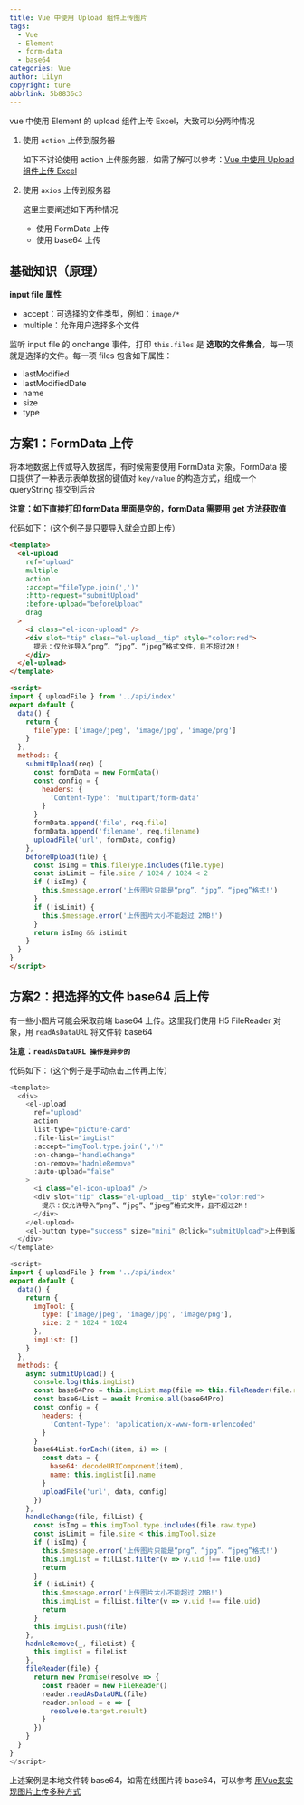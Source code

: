 ```yaml
---
title: Vue 中使用 Upload 组件上传图片
tags:
  - Vue
  - Element
  - form-data
  - base64
categories: Vue
author: LiLyn
copyright: ture
abbrlink: 5b8836c3
---
```


vue 中使用 Element 的 upload 组件上传 Excel，大致可以分两种情况

1. 使用 `action` 上传到服务器

   如下不讨论使用 action 上传服务器，如需了解可以参考：[Vue 中使用 Upload 组件上传 Excel](https://blog.csdn.net/qq_38689395/article/details/118419678)

2. 使用 `axios` 上传到服务器

   这里主要阐述如下两种情况

   - 使用 FormData 上传
   - 使用 base64 上传

<!--more-->

## 基础知识（原理）

**input file 属性**

- accept：可选择的文件类型，例如：`image/*`
- multiple：允许用户选择多个文件

监听 input file 的 onchange 事件，打印 `this.files` 是 **选取的文件集合**，每一项就是选择的文件。每一项 files 包含如下属性：

- lastModified
- lastModifiedDate
- name
- size
- type

## 方案1：FormData 上传

将本地数据上传或导入数据库，有时候需要使用 FormData 对象。FormData 接口提供了一种表示表单数据的键值对 `key/value` 的构造方式，组成一个 queryString 提交到后台

**注意：如下直接打印 formData 里面是空的，formData 需要用 get 方法获取值**

代码如下：（这个例子是只要导入就会立即上传）

```html
<template>
  <el-upload
    ref="upload"
    multiple
    action
    :accept="fileType.join(',')"
    :http-request="submitUpload"
    :before-upload="beforeUpload"
    drag
  >
    <i class="el-icon-upload" />
    <div slot="tip" class="el-upload__tip" style="color:red">
      提示：仅允许导入“png”、“jpg”、“jpeg”格式文件，且不超过2M！
    </div>
  </el-upload>
</template>

<script>
import { uploadFile } from '../api/index'
export default {
  data() {
    return {
      fileType: ['image/jpeg', 'image/jpg', 'image/png']
    }
  },
  methods: {
    submitUpload(req) {
      const formData = new FormData()
      const config = {
        headers: {
          'Content-Type': 'multipart/form-data'
        }
      }
      formData.append('file', req.file)
      formData.append('filename', req.filename)
      uploadFile('url', formData, config)
    },
    beforeUpload(file) {
      const isImg = this.fileType.includes(file.type)
      const isLimit = file.size / 1024 / 1024 < 2
      if (!isImg) {
        this.$message.error('上传图片只能是“png”、“jpg”、“jpeg”格式!')
      }
      if (!isLimit) {
        this.$message.error('上传图片大小不能超过 2MB!')
      }
      return isImg && isLimit
    }
  }
}
</script>
```

## 方案2：把选择的文件 base64 后上传

有一些小图片可能会采取前端 base64 上传。这里我们使用 H5 FileReader 对象，用 `readAsDataURL` 将文件转 base64 

**注意：`readAsDataURL 操作是异步的`**

代码如下：（这个例子是手动点击上传再上传）

```js
<template>
  <div>
    <el-upload
      ref="upload"
      action
      list-type="picture-card"
      :file-list="imgList"
      :accept="imgTool.type.join(',')"
      :on-change="handleChange"
      :on-remove="hadnleRemove"
      :auto-upload="false"
    >
      <i class="el-icon-upload" />
      <div slot="tip" class="el-upload__tip" style="color:red">
        提示：仅允许导入“png”、“jpg”、“jpeg”格式文件，且不超过2M！
      </div>
    </el-upload>
    <el-button type="success" size="mini" @click="submitUpload">上传到服务器</el-button>
  </div>
</template>

<script>
import { uploadFile } from '../api/index'
export default {
  data() {
    return {
      imgTool: {
        type: ['image/jpeg', 'image/jpg', 'image/png'],
        size: 2 * 1024 * 1024
      },
      imgList: []
    }
  },
  methods: {
    async submitUpload() {
      console.log(this.imgList)
      const base64Pro = this.imgList.map(file => this.fileReader(file.raw))
      const base64List = await Promise.all(base64Pro)
      const config = {
        headers: {
          'Content-Type': 'application/x-www-form-urlencoded'
        }
      }
      base64List.forEach((item, i) => {
        const data = {
          base64: decodeURIComponent(item),
          name: this.imgList[i].name
        }
        uploadFile('url', data, config)
      })
    },
    handleChange(file, filList) {
      const isImg = this.imgTool.type.includes(file.raw.type)
      const isLimit = file.size < this.imgTool.size
      if (!isImg) {
        this.$message.error('上传图片只能是“png”、“jpg”、“jpeg”格式!')
        this.imgList = filList.filter(v => v.uid !== file.uid)
        return
      }
      if (!isLimit) {
        this.$message.error('上传图片大小不能超过 2MB!')
        this.imgList = filList.filter(v => v.uid !== file.uid)
        return
      }
      this.imgList.push(file)
    },
    hadnleRemove(_, fileList) {
      this.imgList = fileList
    },
    fileReader(file) {
      return new Promise(resolve => {
        const reader = new FileReader()
        reader.readAsDataURL(file)
        reader.onload = e => {
          resolve(e.target.result)
        }
      })
    }
  }
}
</script>
```

上述案例是本地文件转 base64，如需在线图片转 base64，可以参考 [用Vue来实现图片上传多种方式](https://juejin.cn/post/6844903639086006279#heading-6)


